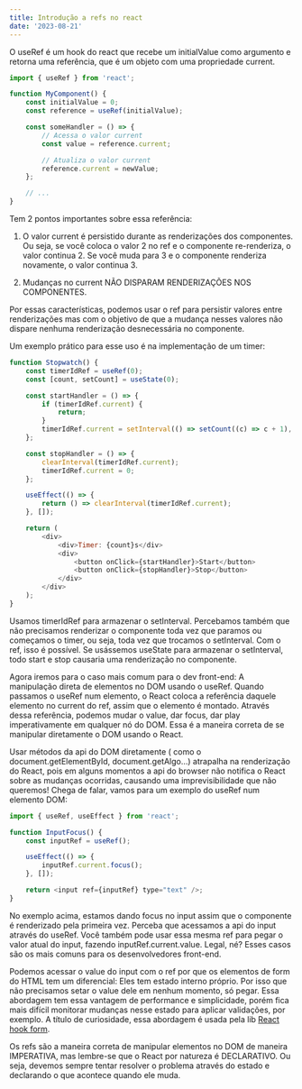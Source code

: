 ```yaml
---
title: Introdução a refs no react
date: '2023-08-21'
---
```


O useRef é um hook do react que recebe um initialValue como argumento e retorna uma referência, que é um objeto com uma propriedade current.

```js
import { useRef } from 'react';

function MyComponent() {
	const initialValue = 0;
	const reference = useRef(initialValue);

	const someHandler = () => {
		// Acessa o valor current
		const value = reference.current;

		// Atualiza o valor current
		reference.current = newValue;
	};

	// ...
}
```

Tem 2 pontos importantes sobre essa referência:

1. O valor current é persistido durante as renderizações dos componentes. Ou seja, se você coloca o valor 2 no ref e o componente re-renderiza, o valor continua 2. Se você muda para 3 e o componente renderiza novamente, o valor continua 3.

2. Mudanças no current NÃO DISPARAM RENDERIZAÇÕES NOS COMPONENTES.

Por essas características, podemos usar o ref para persistir valores entre renderizações mas com o objetivo de que a mudança nesses valores não dispare nenhuma renderização desnecessária no componente.

Um exemplo prático para esse uso é na implementação de um timer:

```javascript
function Stopwatch() {
	const timerIdRef = useRef(0);
	const [count, setCount] = useState(0);

	const startHandler = () => {
		if (timerIdRef.current) {
			return;
		}
		timerIdRef.current = setInterval(() => setCount((c) => c + 1), 1000);
	};

	const stopHandler = () => {
		clearInterval(timerIdRef.current);
		timerIdRef.current = 0;
	};

	useEffect(() => {
		return () => clearInterval(timerIdRef.current);
	}, []);

	return (
		<div>
			<div>Timer: {count}s</div>
			<div>
				<button onClick={startHandler}>Start</button>
				<button onClick={stopHandler}>Stop</button>
			</div>
		</div>
	);
}
```

Usamos timerIdRef para armazenar o setInterval. Percebamos também que não precisamos renderizar o componente toda vez que paramos ou começamos o timer, ou seja, toda vez que trocamos o setInterval. Com o ref, isso é possível. Se usássemos useState para armazenar o setInterval, todo start e stop causaria uma renderização no componente.

Agora iremos para o caso mais comum para o dev front-end: A manipulação direta de elementos no DOM usando o useRef. Quando passamos o useRef num elemento, o React coloca a referência daquele elemento no current do ref, assim que o elemento é montado. Através dessa referência, podemos mudar o value, dar focus, dar play imperativamente em qualquer nó do DOM. Essa é a maneira correta de se manipular diretamente o DOM usando o React.

Usar métodos da api do DOM diretamente ( como o document.getElementById, document.getAlgo...) atrapalha na renderização do React, pois em alguns momentos a api do browser não notifica o React sobre as mudanças ocorridas, causando uma imprevisibilidade que não queremos! Chega de falar, vamos para um exemplo do useRef num elemento DOM:

```javascript
import { useRef, useEffect } from 'react';

function InputFocus() {
	const inputRef = useRef();

	useEffect(() => {
		inputRef.current.focus();
	}, []);

	return <input ref={inputRef} type="text" />;
}
```

No exemplo acima, estamos dando focus no input assim que o componente é renderizado pela primeira vez. Perceba que acessamos a api do input através do useRef. Você também pode usar essa mesma ref para pegar o valor atual do input, fazendo inputRef.current.value. Legal, né? Esses casos são os mais comuns para os desenvolvedores front-end.

Podemos acessar o value do input com o ref por que os elementos de form do HTML tem um diferencial: Eles tem estado interno próprio. Por isso que não precisamos setar o value dele em nenhum momento, só pegar. Essa abordagem tem essa vantagem de performance e simplicidade, porém fica mais difícil monitorar mudanças nesse estado para aplicar validações, por exemplo. A título de curiosidade, essa abordagem é usada pela lib [React hook form](https://www.react-hook-form.com).

Os refs são a maneira correta de manipular elementos no DOM de maneira IMPERATIVA, mas lembre-se que o React por natureza é DECLARATIVO. Ou seja, devemos sempre tentar
resolver o problema através do estado e declarando o que acontece quando ele muda.

